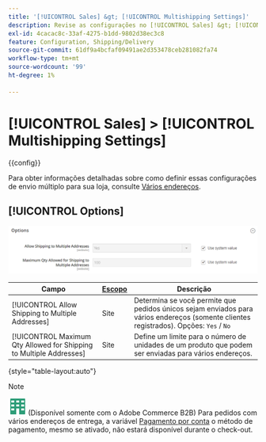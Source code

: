 ```yaml
---
title: '[!UICONTROL Sales] &gt; [!UICONTROL Multishipping Settings]'
description: Revise as configurações no [!UICONTROL Sales] &gt; [!UICONTROL Multishipping Settings] página do Administrador do Commerce.
exl-id: 4cacac8c-33af-4275-b1dd-9802d38ec3c8
feature: Configuration, Shipping/Delivery
source-git-commit: 61df9a4bcfaf09491ae2d353478ceb281082fa74
workflow-type: tm+mt
source-wordcount: '99'
ht-degree: 1%

---
```


# [!UICONTROL Sales] > [!UICONTROL Multishipping Settings]

{{config}}

Para obter informações detalhadas sobre como definir essas configurações de envio múltiplo para sua loja, consulte [Vários endereços](../../stores-purchase/shipping-settings.md#multiple-addresses).

## [!UICONTROL Options]

![Opções](./assets/multishipping-settings-options.png)<!-- zoom -->

<!-- [Options](https://docs.magento.com/user-guide/shipping/shipping-multiaddress.html) -->

| Campo | [Escopo](../../getting-started/websites-stores-views.md#scope-settings) | Descrição |
|--- |--- |--- |
| [!UICONTROL Allow Shipping to Multiple Addresses] | Site | Determina se você permite que pedidos únicos sejam enviados para vários endereços (somente clientes registrados). Opções: `Yes` / `No` |
| [!UICONTROL Maximum Qty Allowed for Shipping to Multiple Addresses] | Site | Define um limite para o número de unidades de um produto que podem ser enviadas para vários endereços. |

{style="table-layout:auto"}

>[!NOTE]
>
>![Adobe Commerce B2B](../../assets/b2b.svg) (Disponível somente com o Adobe Commerce B2B) Para pedidos com vários endereços de entrega, a variável [Pagamento por conta](../../b2b/enable-basic-features.md#configure-payment-on-account) o método de pagamento, mesmo se ativado, não estará disponível durante o check-out.
